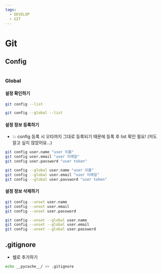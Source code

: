 ```yaml
---
tags:
  - DEVELOP
  - GIT
---
```


# Git

## Config
```bash
```
### Global
#### 설정 확인하기
```bash
git config --list 

git config --global --list
```

#### 설정 정보 등록하기
- 💥 config 등록 시 오타까지 그대로 등록되기 때문에 등록 후 list 확인 필요! (저도 알고 싶지 않았어요...)

```bash
git config user.name "user 이름"
git config user.email "user 이메일"
git config user.password "user token"

git config --global user.name "user 이름"
git config --global user.email "user 이메일"
git config --global user.password "user token"
```

#### 설정 정보 삭제하기
```bash
git config --unset user.name
git config --unset user.email
git config --unset user.password

git config --unset --global user.name
git config --unset --global user.email
git config --unset --global user.password
```

## .gitignore
- 쉘로 추가하기
```bash
echo __pycache__/ >> .gitignore
```
